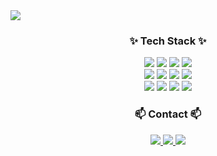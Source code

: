 <img src="https://capsule-render.vercel.app/api?type=venom&color=auto&height=300&section=header&text=Dorkem%27s%20house&fontSize=90" />

<h3 align="center">✨ Tech Stack ✨</h3>
<div align="center">
  <img src="https://img.shields.io/badge/HTML5-E34F26.svg?style=for-the-badge&logo=HTML5&logoColor=white" />
  <img src="https://img.shields.io/badge/CSS3-1572B6.svg?style=for-the-badge&logo=CSS3&logoColor=white" />
  <img src="https://img.shields.io/badge/javascript-F7DF1E.svg?style=for-the-badge&logo=javascript&logoColor=20232a" />
  <img src ="https://img.shields.io/badge/Python-3776AB.svg?style=for-the-badge&logo=Python&logoColor=white" />
</div>

<div align="center">
  <img src="https://img.shields.io/badge/Flask-000000.svg?style=for-the-badge&logo=Flask&logoColor=white" />
  <img src="https://img.shields.io/badge/Spring%20Boot-6DB33F.svg?style=for-the-badge&logo=Spring-Boot&logoColor=white" />
  <img src="https://img.shields.io/badge/Amazon%20EC2-FF9900.svg?style=for-the-badge&logo=Amazon-EC2&logoColor=white" />
  <img src ="https://img.shields.io/badge/MongoDB-47A248.svg?style=for-the-badge&logo=MongoDB&logoColor=white" />
</div>

<div align="center">
  <img src="https://img.shields.io/badge/Git-F05032.svg?style=for-the-badge&logo=Git&logoColor=white" />
  <img src="https://img.shields.io/badge/GitHub-181717.svg?style=for-the-badge&logo=GitHub&logoColor=white" />
  <img src="https://img.shields.io/badge/Notion-000000.svg?style=for-the-badge&logo=Notion&logoColor=white" />
  <img src ="https://img.shields.io/badge/MariaDB-003545.svg?style=for-the-badge&logo=MariaDB&logoColor=white" />
</div>




<h3 align="center">📫 Contact 📫</h3>
<div align="center">
  <a href="https://velog.io/@chlwogur2000">
    <img src="https://img.shields.io/badge/Velog-1EBC8F?style=for-the-badge&logo=velog&logoColor=white" />
  </a>
  <a href="mailto:chlwogur1000@gmail.com">
    <img
      src="https://img.shields.io/badge/oka1313@gmail.com-D14836?style=for-the-badge&logo=gmail&logoColor=white"/>
  </a>
  <a href="https://www.instagram.com/cj_jo_k/">
    <img src="https://img.shields.io/badge/Instagram-E4405F.svg?style=for-the-badge&logo=Instagram&logoColor=white" />
  </a>
</div>
